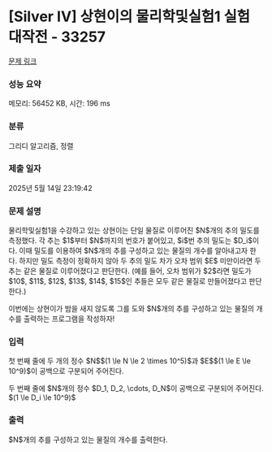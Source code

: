 # [Silver IV] 상현이의 물리학및실험1 실험 대작전 - 33257 

[문제 링크](https://www.acmicpc.net/problem/33257) 

### 성능 요약

메모리: 56452 KB, 시간: 196 ms

### 분류

그리디 알고리즘, 정렬

### 제출 일자

2025년 5월 14일 23:19:42

### 문제 설명

<p>물리학및실험1을 수강하고 있는 상현이는 단일 물질로 이루어진 $N$개의 추의 밀도를 측정했다. 각 추는 $1$부터 $N$까지의 번호가 붙어있고, $i$번 추의 밀도는 $D_i$이다. 이때 밀도를 이용하여 $N$개의 추를 구성하고 있는 물질의 개수를 알아내고자 한다. 하지만 밀도 측정이 정확하지 않아 두 추의 밀도 차가 오차 범위 $E$ 미만이라면 두 추는 같은 물질로 이루어졌다고 판단한다. (예를 들어, 오차 범위가 $2$라면 밀도가 $10$, $11$, $12$, $13$, $14$, $15$인 추들은 모두 같은 물질로 만들어졌다고 판단한다.)</p>

<p>이번에는 상현이가 밤을 새지 않도록 그를 도와 $N$개의 추를 구성하고 있는 물질의 개수를 출력하는 프로그램을 작성하자!</p>

### 입력 

 <p>첫 번째 줄에 두 개의 정수 $N$$(1 \le N \le 2 \times 10^5)$과 $E$$(1 \le E \le 10^9)$이 공백으로 구분되어 주어진다.</p>

<p>두 번째 줄에 $N$개의 정수 $D_1, D_2, \cdots, D_N$이 공백으로 구분되어 주어진다. $(1 \le D_i \le 10^9)$</p>

### 출력 

 <p>$N$개의 추를 구성하고 있는 물질의 개수를 출력한다.</p>

